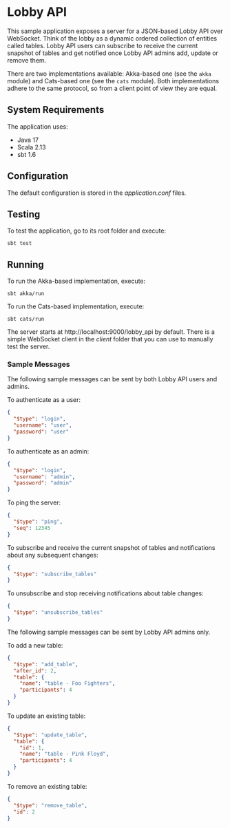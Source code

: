 # Lobby API

This sample application exposes a server for a JSON-based Lobby API over WebSocket. Think of the lobby as a dynamic ordered collection of entities called tables. Lobby API users can subscribe to receive the current snapshot of tables and get notified once Lobby API admins add, update or remove them.

There are two implementations available: Akka-based one (see the `akka` module) and Cats-based one (see the `cats` module). Both implementations adhere to the same protocol, so from a client point of view they are equal.

## System Requirements

The application uses:

* Java 17
* Scala 2.13
* sbt 1.6

## Configuration

The default configuration is stored in the *application.conf* files.

## Testing

To test the application, go to its root folder and execute:

    sbt test

## Running

To run the Akka-based implementation, execute:

    sbt akka/run

To run the Cats-based implementation, execute:

    sbt cats/run

The server starts at http://localhost:9000/lobby_api by default. There is a simple WebSocket client in the *client* folder that you can use to manually test the server.

### Sample Messages

The following sample messages can be sent by both Lobby API users and admins.

To authenticate as a user:

```json
{
  "$type": "login",
  "username": "user",
  "password": "user"
}
```

To authenticate as an admin:

```json
{
  "$type": "login",
  "username": "admin",
  "password": "admin"
}
```

To ping the server:

```json
{
  "$type": "ping",
  "seq": 12345
}
```

To subscribe and receive the current snapshot of tables and notifications about any subsequent changes:

```json
{
  "$type": "subscribe_tables"
}
```

To unsubscribe and stop receiving notifications about table changes:

```json
{
  "$type": "unsubscribe_tables"
}
```

The following sample messages can be sent by Lobby API admins only.

To add a new table:

```json
{
  "$type": "add_table",
  "after_id": 2,
  "table": {
    "name": "table - Foo Fighters",
    "participants": 4
  }
}
```

To update an existing table:

```json
{
  "$type": "update_table",
  "table": {
    "id": 1,
    "name": "table - Pink Floyd",
    "participants": 4
  }
}
```

To remove an existing table:

```json
{
  "$type": "remove_table",
  "id": 2
}
```
